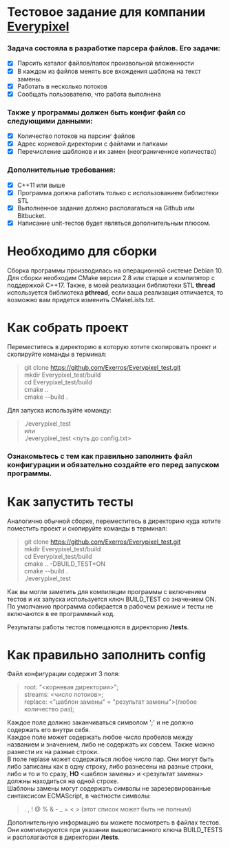 # Тестовое задание для компании [Everypixel](https://www.everypixel.com/)
### Задача состояла в разработке парсера файлов. Его задачи:
- [x] Парсить каталог файлов/папок произвольной вложенности
- [x] В каждом из файлов менять все вхождения шаблона на текст замены.
- [x] Работать в несколько потоков
- [x] Сообщать пользователю, что работа выполнена

### Также у программы должен быть конфиг файл со следующими данными:
- [x] Количество потоков на парсинг файлов
- [x] Адрес корневой директории с файлами и папками
- [x] Перечисление шаблонов и их замен (неограниченное количество)

### Дополнительные требования:  
- [x] С++11 или выше
- [x] Программа должна работать только с использованием библиотеки STL
- [x] Выполненное задание должно располагаться на Github или Bitbucket. 
- [x] Написание unit-тестов будет являться дополнительным плюсом.

# Необходимо для сборки

Сборка программы производилась на операционной системе Debian 10.
Для сборки необходим CMake версии 2.8 или старше и компилятор с поддержкой C++17.
Также, в моей реализации библиотеки STL **thread** используется библиотека **pthread**, 
если ваша реализация отличается, то возможно вам придется изменить CMakeLists.txt.
  
# Как собрать проект

Переместитесь в директорию в которую хотите скопировать проект и скопируйте команды в терминал:
> git clone https://github.com/Exerros/Everypixel_test.git  
> mkdir Everypixel_test/build  
> cd Everypixel_test/build  
> cmake ..  
> cmake --build . 

Для запуска используйте команду:  
> ./everypixel_test  
или  
> ./everypixel_test <путь до config.txt>  
### Ознакомьтесь с тем как правильно заполнить файл конфигурации и обязательно создайте его перед запуском программы.

# Как запустить тесты

Аналогично обычной сборке, переместитесь в директорию куда хотите поместить проект и скопируйте команды в терминал:
> git clone https://github.com/Exerros/Everypixel_test.git  
> mkdir Everypixel_test/build  
> cd Everypixel_test/build  
> cmake .. -DBUILD_TEST=ON  
> cmake --build .  
> ./everypixel_test  

Как вы могли заметить для компиляции программы с включением тестов и их запуска используется ключ BUILD_TEST со значением ON. 
По умолчанию программа собирается в рабочем режиме и тесты не включаются в ее программный код.  

Результаты работы тестов помещаются в директорию **/tests**.

# Как правильно заполнить config
Файл конфигурации содержит 3 поля:  
> root: "<корневая директория>";  
> streams: <число потоков>;  
> replace: <"шаблон замены" = "результат замены">(любое количество раз);  

Каждое поле должно заканчиваться символом ';' и не должно содержать его внутри себя.  
Каждое поле может содержать любое число пробелов между названием и значением, либо не содержать их совсем. Также можно разнести их на разные строки.  
В поле replase может содержаться любое число пар. Они могут быть либо записаны как в одну строку, либо разнесены на разные строки, либо и то и то сразу, **НО** <шаблон замены> и <результат замены> должны находиться на одной строке.  
Шаблоны замены могут содержать символы не зарезервированные синтаксисом ECMAScript, в частности символы:  
> . , ! @ % & - _ = < > (этот список может быть не полным)  

Дополнительную информацию вы можете посмотреть в файлах тестов. Они компилируются при указании вышеописанного ключа BUILD_TESTS и располагаются в директории **/tests**.
